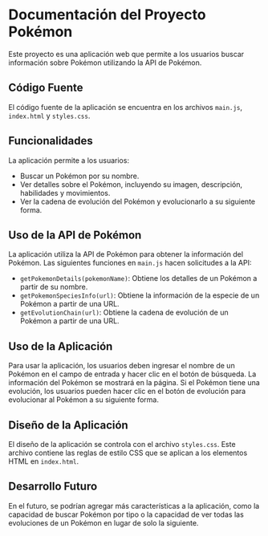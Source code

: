 # Documentación del Proyecto Pokémon

Este proyecto es una aplicación web que permite a los usuarios buscar información sobre Pokémon utilizando la API de Pokémon.

## Código Fuente

El código fuente de la aplicación se encuentra en los archivos `main.js`, `index.html` y `styles.css`.

## Funcionalidades

La aplicación permite a los usuarios:

* Buscar un Pokémon por su nombre.
* Ver detalles sobre el Pokémon, incluyendo su imagen, descripción, habilidades y movimientos.
* Ver la cadena de evolución del Pokémon y evolucionarlo a su siguiente forma.

## Uso de la API de Pokémon

La aplicación utiliza la API de Pokémon para obtener la información del Pokémon. Las siguientes funciones en `main.js` hacen solicitudes a la API:

* `getPokemonDetails(pokemonName)`: Obtiene los detalles de un Pokémon a partir de su nombre.
* `getPokemonSpeciesInfo(url)`: Obtiene la información de la especie de un Pokémon a partir de una URL.
* `getEvolutionChain(url)`: Obtiene la cadena de evolución de un Pokémon a partir de una URL.

## Uso de la Aplicación

Para usar la aplicación, los usuarios deben ingresar el nombre de un Pokémon en el campo de entrada y hacer clic en el botón de búsqueda. La información del Pokémon se mostrará en la página. Si el Pokémon tiene una evolución, los usuarios pueden hacer clic en el botón de evolución para evolucionar al Pokémon a su siguiente forma.

## Diseño de la Aplicación

El diseño de la aplicación se controla con el archivo `styles.css`. Este archivo contiene las reglas de estilo CSS que se aplican a los elementos HTML en `index.html`.

## Desarrollo Futuro

En el futuro, se podrían agregar más características a la aplicación, como la capacidad de buscar Pokémon por tipo o la capacidad de ver todas las evoluciones de un Pokémon en lugar de solo la siguiente.

